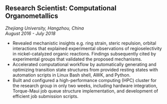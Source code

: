 ## Research Scientist: Computational Organometallics
*Zhejiang University, Hangzhou, China*  
*August 2016 - July 2018*

- Revealed mechanistic insights e.g. ring strain, steric repulsion, orbital interactions that explained experimental observations of regioselectivity in nickel-catalyzed organic reactions. Findings subsequently cited by experimental groups that validated the proposed mechanisms.
- Accelerated computational workflow by automatically generating and optimizing transition state structures from provided resting states with automation scripts in Linux Bash shell, AWK, and Python.
- Built and configured a high-performance computing (HPC) cluster for the research group in only two weeks, including hardware integration, Torque-Maui job queue structure implementation, and development of efficient job submission scripts.

